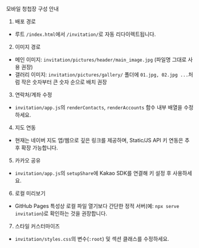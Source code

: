 모바일 청첩장 구성 안내

1) 배포 경로
- 루트 `/index.html`에서 `/invitation/`로 자동 리다이렉트됩니다.

2) 이미지 경로
- 메인 이미지: `invitation/pictures/header/main_image.jpg` (파일명 그대로 사용 권장)
- 갤러리 이미지: `invitation/pictures/gallery/` 폴더에 `01.jpg, 02.jpg ...`처럼 작은 숫자부터 큰 숫자 순으로 배치 권장

3) 연락처/계좌 수정
- `invitation/app.js`의 `renderContacts`, `renderAccounts` 함수 내부 배열을 수정하세요.

4) 지도 연동
- 현재는 네이버 지도 앱/웹으로 깊은 링크를 제공하며, Static/JS API 키 연동은 추후 확장 가능합니다.

5) 카카오 공유
- `invitation/app.js`의 `setupShare`에 Kakao SDK를 연결해 키 설정 후 사용하세요.

6) 로컬 미리보기
- GitHub Pages 특성상 로컬 파일 열기보다 간단한 정적 서버(예: `npx serve invitation`)로 확인하는 것을 권장합니다.

7) 스타일 커스터마이즈
- `invitation/styles.css`의 변수(`:root`) 및 섹션 클래스를 수정하세요.

